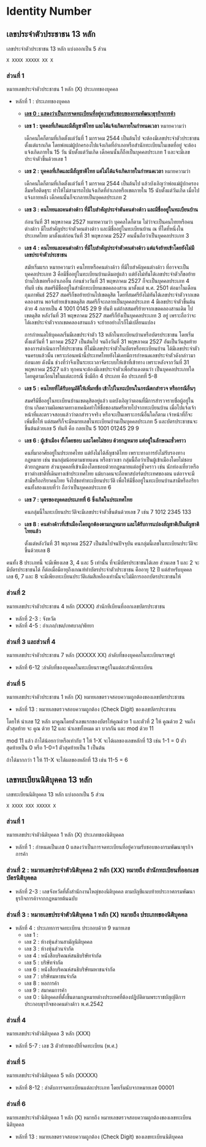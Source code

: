 # Identity Number

## เลขประจำตัวประชาชน 13 หลัก

เลขประจำตัวประชาชน 13 หลัก แบ่งออกเป็น 5 ส่วน

`X XXXX XXXXX XX X`

### ส่วนที่ 1

หมายเลขประจำตัวประชาชน 1 หลัก (X) ประเภทของบุคคล

* หลักที่ 1 : ประเภทของบุคคล
  - **[เลข 0 : แสดงว่าเป็นการจดทะเบียนที่อยู่ความรับชอบของกรมพัฒนาธุรกิจการค้า](#เลขทะเบียนนิติบุคคล-13-หลัก)**
  - **เลข 1 : บุคคลที่เกิดและมีสัญชาติไทย และได้แจ้งเกิดภายในกำหนดเวลา** หมายความว่า

  	เด็กคนใคก็ตามที่เกิดตั้งแต่วันที่ 1 มกราคม 2544 เป็นต้นไป จะต้องมีเลขประจำตัวประชาชนตั้งแต่แรกเกิด
    โดยพ่อแม่ผู้ปกครองไปแจ้งเกิดที่อำเภอหรือสำนักทะเบียนในเขตที่อยู่ จะต้องแจ้งเกิดภายใน 15 วัน นับตั้งแต่วันเกิด
    เด็กคนนั้นก็ถือเป็นบุคคลประเภท 1 และจะมีเลขประจำตัวขึ้นด้วยเลข 1

  - **เลข 2 : บุคคลที่เกิดและมีสัญชาติไทย แต่ไม่ได้แจ้งเกิดภายในกำหนดเวลา** หมายความว่า

	เด็กคนใดก็ตามที่เกิดตั้งแต่วันที่ 1 มกราคม 2544 เป็นต้นไป
	แล้วบังเอิญว่าพ่อแม่ผู้ปกครองลืมหรือติดธุระ ทำให้ไม่สามารถไปแจ้งเกิดที่อำเภอหรือเขตภายใน 15 นับตั้งแต่วันเกิด
	เมื่อไปแจ้งภายหลัง เด็กคนนั้นก็จะกลายเป็นบุคคลประเภท 2

  - **เลข 3 : คนไทยและคนต่างด้าว ที่มีใบสำคัญประจำตันคนต่างด้าว และมีชื่ออยู่ในทะเบียนบ้าน**

    ก่อนวันที่ 31 พฤษภาคม 2527 หมายความว่า บุคคลใดก็ตาม ไม่ว่าจะเป็นคนไทยหรือคนต่างด้าว
    มีใบสำคัญประจำตัวคนต่างด้าว และมีชื่ออยู่ในทะเบียนบ้าน ณ ที่ใดที่หนึ่งในประเทศไทย
    มาตั้งแต่ก่อนวันที่ 31 พฤษภาคม 2527 คนนั้นถือว่าเป็นบุคคลประเภท 3

  - **เลข 4 : คนไทยและคนต่างด้าว ที่มีใบสำคัญประจำตัวคนต่างด้าว แต่แจ้งย้ายเข้าโดยยังไม่มีเลขประจำตัวประชาชน**

	สมัยเริ่มแรก หมายความว่า คนไทยหรือคนต่างด้าว ที่มีใบสำคัญคนต่างด้าว
	ที่อาจจะเป็นบุคคลประเภท 3 คือมีชื่ออยู่ในทะเบียนบ้านเดิมอยู่แล้ว แต่ยังไม่ทันได้เลขประจำตัวก็ขอย้ายบ้านไปเขตหรืออำเภออื่น
    ก่อนช่วงวันที่ 31 พฤษภาคม 2527 ก็จะเป็นบุคคลประเภท 4 ทันที เช่น
	สมศรีมีชื่ออยู่ในสำนักทะเบียนเขตคลองสาน มาตั้งแต่ พ.ศ. 2501 ต่อมาในเดือนกุมภาพันธ์ 2527 สมศรีก็ขอย้ายบ้านไปเขตดุสิต
    โดยที่สมศรียังไม่ทันได้เลขประจำตัวจากเขตคลองสาน พอจ้งย้ายเข้าเขตดุสิต สมศรีก็จะกลายเป็นบุคคลประเภท 4 มีเลขประจำตัวขึ้นต้นด้วย 4
    กลายเป็น 4 1001 0145 29 9 ทันที แต่ถ้าสสมศรีย้ายจากเขตคลองสานเดิม ไปเขตดุสิต หลังวันที่ 31 พฤษภาคม 2527
	สมศรีก็ยังเป็นบุคคลประเภท 3 อยู่ เพราะถือว่าจะได้เลขประจำตัวจากเขตคลองสานแล้ว
	จะย้ายอย่างไรก็ไม่เปลี่ยนแปลง

	การกำหนดให้บุคคลเริ่มมีเลขประจำตัว 13 หลักในทะเบียนบ้านหรือบัตรประชาชน
    โดยเริ่มตั้งแต่วันที่ 1 มกาคม 2527 เป็นต้นไป จนถึงวันที่ 31 พฤษภาคม 2527 อันเป็นวันสุดท้าย
    ของการดำเนินการให้ประชาชน ทีไม่มีเลขประจำตัวในบัตรหรือทะเบียนบ้าน ได้มีเลขประจำตัวจนครบแล้วนั้น
    เพราะก่อนหน้านี้ประเทศไทยยังไม่เคยมีการกำหนดเลขประจำตัวดังกล่าวมาก่อนเลย ดังนั้น
    ช่วงที่ว่าจึงเป็นระยะเวลาจัดระบบให้เข้าที่เข้าทาง เพราะหลังจากวันที่ 31 พฤษภาคม 2527 แล้ว
	ทุกคนจะต้องมีเลขประจำตัวเพื่อสำแดงตนว่า เป็นบุคคลประเภทใด โดยดูตามเงื่อนไขในแต่ละกรณี ซึ่งมีอีก 4 ประเภท คือ ประเภทที่ 5-8

  - **เลข 5 : คนไทยที่ได้รับอนุมัติให้เพิ่มทชื่อ เข้าไปในทะเบียนในกรณีตกสำรวจ หรือกรณีอื่นๆ**

	สมศรีมีชื่ออยู่ในทะเบียนบ้านเขตดุสิตอยู่แล้ว แตบังเอิญว่าตอนที่มีการสำรวจรายชื่อผู้อยู่ในบ้าน
    เกิดความผิดพลาดทางเทคนิคทำให้ชื่อของสมศรีหายไปจากทะเบียนบ้าน เมื่อไปแจ้งเจ้าหน้าที่และตรวจสอบแล้วว่าตกสำรวจจริง
	หรือจะเป็นเพราะกรณีอื่นใดก็ตาม เจ้าหน้าที่ก็จะเพิ่มชื่อให้
	แต่สมศรีก็จะมีหมายเลขในทะเบียนบ้านเป็นบุคคลประเภท 5 และบัตรประชาชนจะขึ้นต้นด้วยเลข 5 ทันที
    คือ กลยเป็น 5 1001 01245 29 9

  - **เลข 6 : ผู้เข้าเมือง ทั้งโดยชอบ และโดยไม่ชอบ ด้วยกฏหมาย แต่อยู่ในลักษณะชั่วคราว**

	คนที่มาอาศัยอยู่ในประเทศไทย แต่ยังไม่ได้สัญชาติไทย
	เพราะทางการยังไม่รับรองทางกฎหมาย เช่น ชนกลุ่มน้อยตามชายแดน หรือชาวเขา
	กลุ่มนี้ถือว่าเป็นผู้เข้าเมืองโดยไม่ชอบด้วยกฎหมาย ส่วนบุคคลที่เข้าเมืองโดยชอบด้วยกฎหมายแต่อยู่ชั่วคราว
    เช่น นักท่องเที่ยวหรือชาวต่างชาติที่เดินทางเข้าประเทศไทย แม้บางคนจะถือพาสปอร์ตประเทศของตน
    แต่อาจจะมีสามีหรือภริยาคนไทย จึงไปขอทำทะเบียนประวัติ
    เพื่อให้มีชื่ออยู่ในทะเบียนบ้านสามีหรือภริยา คนทั้งสองแบบที่ว่า ถือว่าเป็นบุคคลประเภท 6

  - **เลข 7 : บุตรของบุคคลประเภทที่ 6 ซึ่งเกิดในประเทศไทย**

	คนกลุ่มนี้ในทะเบียนประวัติจะมีเลขประจำตัวขึ้นต้นด้วยเลข 7 เช่น 7 1012 2345 133

  - **เลข 8 : คนต่างด้าวที่เข้าเมืองโดยถูกต้องตามกฏหมาย และได้รับการแปลงสัญชาติเป็นสัญชาติไทยแล้ว**

	ตั้งแต่หลังวันที่ 31 พฤภาคม 2527 เป็นต้นไปจนปัจจุบัน คนกลุ่มนี้เลขในทะเบียนประวัติจะขึ้นด้วยเลข 8

คนทั้ง 8 ประเภทนี้ จะมีเพียงเลข 3, 4 และ 5 เท่านั้น ที่จะมีบัตรประชาชนได้เลย
ส่วนเลข 1 และ 2 จะมีบัตรประชาชนได้ ก็ต่อเมื่อมีอายุถึงเกณฑ์ทำบัตรประจำตัวประชาชน คืออายุ 12 ปี
แต่สำหรับบุคคล เลข 6, 7 และ 8 จะมีเพียงทะเบียนประวัติเล่มสีเหลืองเท่านั้นจะไม่มีการออกบัตรประชาชนให้

### ส่วนที่ 2

หมายเลขประจำตัวประชาชน 4 หลัก (XXXX) สำนักทีเบียนที่ออกเลขบัตรประชาชน

* หลักที่ 2-3 : จังหวัด
* หลักที่ 4-5 : อำเภอ/เขต/เทศบาล/พัทยา

### ส่วนที่ 3 และส่วนที่ 4

หมายเลขประจำตัวประชาชน 7 หลัก (XXXXX XX) ลำดับที่ของบุคคลในทะเบียนราษฎร์

* หลักที่ 6-12 :ลำดับที่ของบุคคลในทะเบียนราษฎร์ในแต่ละสำนักทะเบียน

### ส่วนที่ 5

หมายเลขประจำตัวประชาชน 1 หลัก (X) หมายเลขตรวจสอบความถูกต้องของเลขบัตรประชาชน

* หลักที่ 13 : หมายเลขตรวจสอบความถูกต้อง (Check Digit) ของเลขบัตรประชาชน

โดยให้ นำเลข 12 หลัก มาคูณโดยตัวเลขแรกของบัตรให้คูณด้วย 1 และตัวที่ 2 ให้ คูณด้วย 2 จนถึงตัวสุดท้าย จะ คูณ ด้วย 12
และ นำเลขทั้งหมด มา บวกกัน และ mod ด้วย 11

mod 11 แล้ว ถ้าได้น้อยกว่าหรือเท่ากับ 1 ให้ 1-X จะได้ผลของเลขหลักที่ 13 เช่น 1-1 = 0 ตัวสุดท้ายเป็น 0 หรือ 1-0=1 ตัวสุดท้ายเป็น 1 เป็นต้น

ถ้าได้มากกว่า 1 ให้ 11-X จะได้ผลของหลักที่ 13 เช่น 11-5 = 6

## เลขทะเบียนนิติบุคคล 13 หลัก

เลขทะเบียนนิติบุคคล 13 หลัก แบ่งออกเป็น 5 ส่วน

`X XXXX XXX XXXXX X`

### ส่วนที่ 1

หมายเลขประจำตัวนิติบุคคล 1 หลัก (X) ประเภทของนิติบุคคล

- หลักที่ 1 : กำหนดเป็นเลข 0 แสดงว่าเป็นการจดทะเบียนที่อยู่ความรับชอบของกรมพัฒนาธุรกิจการค้า

### ส่วนที่ 2 : หมายเลขประจำตัวนิติบุคคล 2 หลัก (XX) หมายถึง สำนักทะเบียนที่ออกเลขบัตรนิติบุคคล

- หลักที่ 2-3 : เลขจังหวัดที่ตั้งสำนักงานใหญ่ของนิติบุคคล ตามบัญชีแนบท้ายประกาศกรมพัฒนาธุรกิจการค้าจากกฎหมายต้นฉบับ

### ส่วนที่ 3 : หมายเลขประจำตัวนิติบุคคล 1 หลัก (X) หมายถึง ประเภทของนิติบุคคล

* หลักที่ 4 : ประเภทการจดทะเบียน ประกอบด้วย 9 หมายเลข
  - เลข 1 :
  - เลข 2 : ห้างหุ้นส่วนสามัญนิติบุคคล
  - เลข 3 : ห้างหุ้นส่วนจำกัด
  - เลข 4 : หนังสือบริคณห์สนธิบริษัทจำกัด
  - เลข 5 : บริษัทจำกัด
  - เลข 6 : หนังสือบริคณห์สนธิบริษัทมหาชนจำกัด
  - เลข 7 : บริษัทมหาชนจำกัด
  - เลข 8 : หอการค้า
  - เลข 9 : สมาคมการค้า
  - เลข 0 : นิติบุคคลที่ตั้งขึ้นตามกฎหมายต่างประเทศที่ต้องปฏิบัติตามพระราชบัญญัติการประกอบธุรกิจของคนต่างด้าว พ.ศ.2542

### ส่วนที่ 4

หมายเลขประจำตัวนิติบุคคล 3 หลัก (XXX)

* หลักที่ 5-7 : เลข 3 ตัวท้ายของปีที่จดทะเบียน (พ.ศ.)

### ส่วนที่ 5

หมายเลขประจำตัวนิติบุคคล 5 หลัก (XXXXX)

* หลักที่ 8-12 : ลำดับการจดทะเบียนแต่ละประเภท โดยเริ่มนับจากหมายเลข 00001

### ส่วนที่ 6

หมายเลขประจำตัวนิติบุคคล 1 หลัก (X) หมายถึง หมายเลขตรวจสอบความถูกต้องของเลขทะเบียนนิติบุคคล

* หลักที่ 13 : หมายเลขตรวจสอบความถูกต้อง (Check Digit) ของเลขทะเบียนนิติบุคคล
